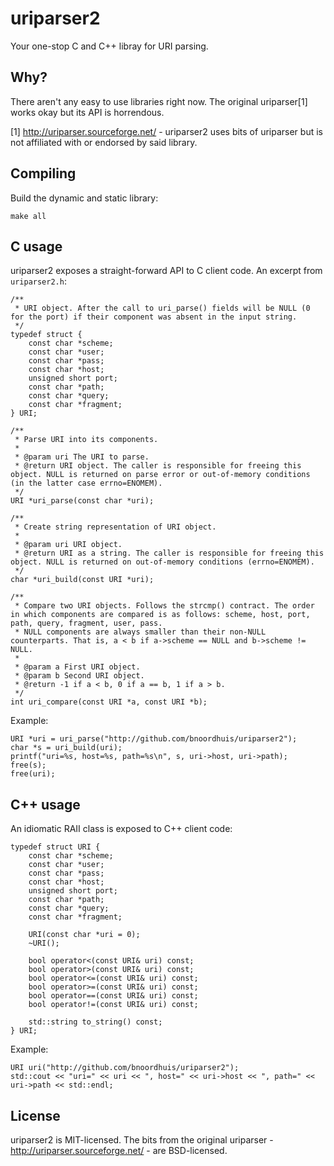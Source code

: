 # uriparser2

Your one-stop C and C++ libray for URI parsing.

## Why?

There aren't any easy to use libraries right now. The original uriparser[1] works okay but its API is horrendous.

[1] http://uriparser.sourceforge.net/ - uriparser2 uses bits of uriparser but is not affiliated with or endorsed by said library.

## Compiling

Build the dynamic and static library:

	make all

## C usage

uriparser2 exposes a straight-forward API to C client code. An excerpt from `uriparser2.h`:

	/**
	 * URI object. After the call to uri_parse() fields will be NULL (0 for the port) if their component was absent in the input string.
	 */
	typedef struct {
		const char *scheme;
		const char *user;
		const char *pass;
		const char *host;
		unsigned short port;
		const char *path;
		const char *query;
		const char *fragment;
	} URI;

	/**
	 * Parse URI into its components.
	 *
	 * @param uri The URI to parse.
	 * @return URI object. The caller is responsible for freeing this object. NULL is returned on parse error or out-of-memory conditions (in the latter case errno=ENOMEM).
	 */
	URI *uri_parse(const char *uri);

	/**
	 * Create string representation of URI object.
	 *
	 * @param uri URI object.
	 * @return URI as a string. The caller is responsible for freeing this object. NULL is returned on out-of-memory conditions (errno=ENOMEM).
	 */
	char *uri_build(const URI *uri);

	/**
	 * Compare two URI objects. Follows the strcmp() contract. The order in which components are compared is as follows: scheme, host, port, path, query, fragment, user, pass.
	 * NULL components are always smaller than their non-NULL counterparts. That is, a < b if a->scheme == NULL and b->scheme != NULL.
	 *
	 * @param a First URI object.
	 * @param b Second URI object.
	 * @return -1 if a < b, 0 if a == b, 1 if a > b.
	 */
	int uri_compare(const URI *a, const URI *b);

Example:

	URI *uri = uri_parse("http://github.com/bnoordhuis/uriparser2");
	char *s = uri_build(uri);
	printf("uri=%s, host=%s, path=%s\n", s, uri->host, uri->path);
	free(s);
	free(uri);

## C++ usage

An idiomatic RAII class is exposed to C++ client code:

	typedef struct URI {
		const char *scheme;
		const char *user;
		const char *pass;
		const char *host;
		unsigned short port;
		const char *path;
		const char *query;
		const char *fragment;

		URI(const char *uri = 0);
		~URI();

		bool operator<(const URI& uri) const;
		bool operator>(const URI& uri) const;
		bool operator<=(const URI& uri) const;
		bool operator>=(const URI& uri) const;
		bool operator==(const URI& uri) const;
		bool operator!=(const URI& uri) const;

		std::string to_string() const;
	} URI;

Example:

	URI uri("http://github.com/bnoordhuis/uriparser2");
	std::cout << "uri=" << uri << ", host=" << uri->host << ", path=" << uri->path << std::endl;

## License

uriparser2 is MIT-licensed. The bits from the original uriparser - http://uriparser.sourceforge.net/ - are BSD-licensed.
